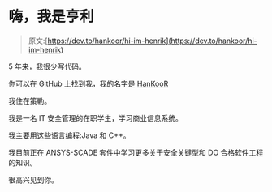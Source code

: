 # 嗨，我是亨利

> 原文:[https://dev.to/hankoor/hi-im-henrik](https://dev.to/hankoor/hi-im-henrik)

5 年来，我很少写代码。

你可以在 GitHub 上找到我，我的名字是 [HanKooR](https://github.com/HanKooR)

我住在策勒。

我是一名 IT 安全管理的在职学生，学习商业信息系统。

我主要用这些语言编程:Java 和 C++。

我目前正在 ANSYS-SCADE 套件中学习更多关于安全关键型和 DO 合格软件工程的知识。

很高兴见到你。